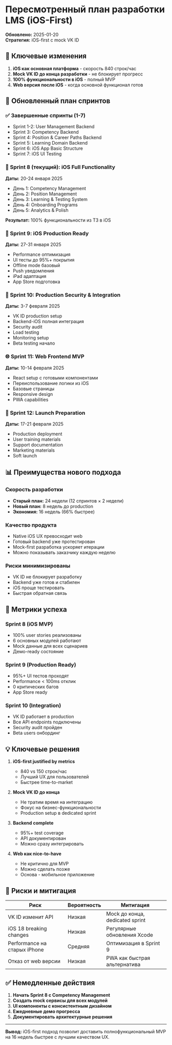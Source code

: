 # Пересмотренный план разработки LMS (iOS-First)

**Обновлено:** 2025-01-20  
**Стратегия:** iOS-first с mock VK ID

## 🎯 Ключевые изменения

1. **iOS как основная платформа** - скорость 840 строк/час
2. **Mock VK ID до конца разработки** - не блокирует прогресс
3. **100% функциональности в iOS** - полный MVP
4. **Web версия после iOS** - когда основной функционал готов

## 📅 Обновленный план спринтов

### ✅ Завершенные спринты (1-7)
- Sprint 1-2: User Management Backend
- Sprint 3: Competency Backend
- Sprint 4: Position & Career Paths Backend
- Sprint 5: Learning Domain Backend
- Sprint 6: iOS App Basic Structure
- Sprint 7: iOS UI Testing

### 🚀 Sprint 8 (текущий): iOS Full Functionality
**Даты:** 20-24 января 2025

- День 1: Competency Management
- День 2: Position Management
- День 3: Learning & Testing System
- День 4: Onboarding Programs
- День 5: Analytics & Polish

**Результат:** 100% функциональности из ТЗ в iOS

### 📱 Sprint 9: iOS Production Ready
**Даты:** 27-31 января 2025

- Performance оптимизация
- UI тесты до 95%+ покрытия
- Offline mode базовый
- Push уведомления
- iPad адаптация
- App Store подготовка

### 🔐 Sprint 10: Production Security & Integration
**Даты:** 3-7 февраля 2025

- VK ID production setup
- Backend-iOS полная интеграция
- Security audit
- Load testing
- Monitoring setup
- Beta testing начало

### 🌐 Sprint 11: Web Frontend MVP
**Даты:** 10-14 февраля 2025

- React setup с готовыми компонентами
- Переиспользование логики из iOS
- Базовые страницы
- Responsive design
- PWA capabilities

### 🚀 Sprint 12: Launch Preparation
**Даты:** 17-21 февраля 2025

- Production deployment
- User training materials
- Support documentation
- Marketing materials
- Soft launch

## 📊 Преимущества нового подхода

### Скорость разработки
- **Старый план:** 24 недели (12 спринтов × 2 недели)
- **Новый план:** 8 недель до production
- **Экономия:** 16 недель (66% быстрее)

### Качество продукта
- Native iOS UX превосходит web
- Готовый backend уже протестирован
- Mock-first разработка ускоряет итерации
- Можно показывать заказчику каждую неделю

### Риски минимизированы
- VK ID не блокирует разработку
- Backend уже готов и стабилен
- iOS проще тестировать
- Быстрая обратная связь

## 🎯 Метрики успеха

### Sprint 8 (iOS MVP)
- 100% user stories реализованы
- 6 основных модулей работают
- Mock данные для всех сценариев
- Демо-ready состояние

### Sprint 9 (Production Ready)
- 95%+ UI тестов проходят
- Performance < 100ms отклик
- 0 критических багов
- App Store ready

### Sprint 10 (Integration)
- VK ID работает в production
- Все API endpoints подключены
- Security audit пройден
- Beta users онбординг

## 💡 Ключевые решения

1. **iOS-first justified by metrics**
   - 840 vs 150 строк/час
   - Лучший UX для пользователей
   - Быстрее time-to-market

2. **Mock VK ID до конца**
   - Не тратим время на интеграцию
   - Фокус на бизнес-функциональности
   - Production setup в dedicated sprint

3. **Backend complete**
   - 95%+ test coverage
   - API документирован
   - Можно сразу интегрировать

4. **Web как nice-to-have**
   - Не критично для MVP
   - Можно сделать позже
   - Основа - мобильное приложение

## 🚨 Риски и митигация

| Риск | Вероятность | Митигация |
|------|-------------|-----------|
| VK ID изменит API | Низкая | Mock до конца, dedicated sprint |
| iOS 18 breaking changes | Низкая | Регулярные обновления Xcode |
| Performance на старых iPhone | Средняя | Оптимизация в Sprint 9 |
| Отказ от web версии | Низкая | PWA как быстрая альтернатива |

## ✅ Немедленные действия

1. **Начать Sprint 8 с Competency Management**
2. **Создать mock сервисы для всех модулей**
3. **UI компоненты с консистентным дизайном**
4. **Ежедневные демо прогресса**
5. **Документировать архитектурные решения**

---

**Вывод:** iOS-first подход позволит доставить полнофункциональный MVP на 16 недель быстрее с лучшим качеством UX. 